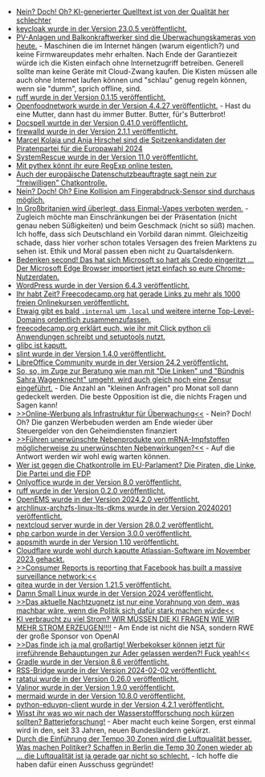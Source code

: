 * [Nein? Doch! Oh? KI-generierter Quelltext ist von der Qualität her schlechter](http://blog.fefe.de/?ts=9b4860e4)
* [keycloak wurde in der Version 23.0.5 veröffentlicht.](https://github.com/keycloak/keycloak/releases/tag/23.0.5)
* [PV-Anlagen und Balkonkraftwerker sind die Überwachungskameras von heute.](https://www.borncity.com/blog/2024/01/29/cybersecurity-die-risiken-bei-solaranlagen/) - Maschinen die im Internet hängen (warum eigentlich?) und keine Firmwareupdates mehr erhalten. Nach Ende der Garantiezeit würde ich die Kisten einfach ohne Internetzugriff betreiben. Generell sollte man keine Geräte mit Cloud-Zwang kaufen. Die Kisten müssen alle auch ohne Internet laufen können und "schlau" genug regeln können, wenn sie "dumm", sprich offline, sind.
* [ruff wurde in der Version 0.1.15 veröffentlicht.](https://github.com/astral-sh/ruff/releases/tag/v0.1.15)
* [Openfoodnetwork wurde in der Version 4.4.27 veröffentlicht.](https://github.com/openfoodfoundation/openfoodnetwork/releases/tag/v4.4.27) - Hast du eine Mutter, dann hast du immer Butter. Butter, für's Butterbrot!
* [Docspell wurtde in der Version 0.41.0 veröffentlicht.](https://github.com/eikek/docspell/releases/tag/v0.41.0)
* [firewalld wurde in der Version 2.1.1 veröffentlicht.](https://github.com/firewalld/firewalld/releases/tag/v2.1.1)
* [Marcel Kolaja und Anja Hirschel sind die Spitzenkandidaten der Piratenpartei für die Europawahl 2024](https://www.patrick-breyer.de/europaeische-piratenpartei-nominiert-marcel-kolaja-und-anja-hirschel-als-spitzenkandidaten-fuer-die-europawahl-2024/)
* [SystemRescue wurde in der Version 11.0 veröffentlicht.](https://www.system-rescue.org/Changes-x86/)
* [Mit pythex könnt ihr eure RegExp online testen.](https://improveandrepeat.com/2024/01/python-friday-211-first-steps-with-regular-expressions/)
* [Auch der europäische Datenschutzbeauftragte sagt nein zur "freiwilligen" Chatkontrolle.](https://netzpolitik.org/2024/grundrechte-europaeischer-datenschutzbeauftragter-lehnt-freiwillige-chatkontrolle-ab/)
* [Nein? Doch! Oh? Eine Kollision am Fingerabdruck-Sensor sind durchaus möglich.](https://www.kuketz-blog.de/fingerabdruck-sensor-tochter-kann-google-pixel-8-entsperren/)
* [In Großbritanien wird überlegt, dass Einmal-Vapes verboten werden.](http://blog.fefe.de/?ts=9b4678eb) - Zugleich möchte man Einschränkungen bei der Präsentation (nicht genau neben Süßigkeiten) und beim Geschmack (nicht so süß) machen. Ich hoffe, dass sich Deutschland ein Vorbild daran nimmt. Gleichzeitig schade, dass hier vorher schon totales Versagen des freien Marktens zu sehen ist. Ethik und Moral passen eben nicht zu Quartalsdenkern.
* [Bedenken second! Das hat sich Microsoft so hart als Credo eingeritzt ... Der Microsoft Edge Browser importiert jetzt einfach so eure Chrome-Nutzerdaten.](https://www.borncity.com/blog/2024/01/31/microsoft-edge-importiert-chrome-nutzerdaten-ohne-rckfrage/)
* [WordPress wurde in der Version 6.4.3 veröffentlicht.](https://wordpress.org/news/2024/01/wordpress-6-4-3-maintenance-and-security-release/)
* [Ihr habt Zeit? Freecodecamp.org hat gerade Links zu mehr als 1000 freien Onlinekursen veröffentlicht.](https://www.freecodecamp.org/news/new-online-courses/)
* [Etwaig gibt es bald `.internal` um `.local` und weitere interne Top-Level-Domains ordentlich zusammenzufassen.](https://www.linux-magazin.de/news/das-internet-soll-eine-interne-top-level-domain-bekommen/)
* [freecodecamp.org erklärt euch, wie ihr mit Click python cli Anwendungen schreibt und setuptools nutzt.](https://www.freecodecamp.org/news/tui-applications-with-click-and-trogon/)
* [glibc ist kaputt.](http://blog.fefe.de/?ts=9b44d75f)
* [slint wurde in der Version 1.4.0 veröffentlicht.](https://github.com/slint-ui/slint/releases/tag/v1.4.0)
* [LibreOffice Community wurde in der Version 24.2 veröffentlicht.](https://lwn.net/Articles/960344/)
* [So, so, im Zuge zur Beratung wie man mit "Die Linken" und "Bündnis Sahra Wagenknecht" umgeht, wird auch gleich noch eine Zensur eingeführt.](https://www.ccc.de/de/updates/2024/parlamentarisches-fragerecht-nicht-beschneiden) - Die Anzahl an "kleinen Anfragen" pro Monat soll dann gedeckelt werden. Die beste Opposition ist die, die nichts Fragen und Sagen kann!
* [>>Online-Werbung als Infrastruktur für Überwachung<<](https://netzpolitik.org/2024/standortdaten-tracking-firma-will-milliarden-handys-ueberwachen-koennen/) - Nein? Doch! Oh? Die ganzen Werbebuden werden am Ende wieder über Steuergelder von den Geheimdiensten finanziert
* [>>Führen unerwünschte Nebenprodukte von mRNA-Impfstoffen möglicherweise zu unerwünschten Nebenwirkungen?<<](https://impfentscheidung.online/die-unerwuenschten-nebenprodukte-der-covid-19-impfstoffe/) - Auf die Antwort werden wir wohl ewig warten können.
* [Wer ist gegen die Chatkontrolle im EU-Parlament? Die Piraten, die Linke, Die Partei und die FDP](https://www.patrick-breyer.de/chatkontrolle-heute-im-eu-parlament-morgen-vor-gericht/)
* [Onlyoffice wurde in der Version 8.0 veröffentlicht.](https://www.linux-magazin.de/news/onlyoffice-docs-8-0-bringt-ausfuellbare-pdf-formulare/)
* [ruff wurde in der Version 0.2.0 veröffentlicht.](https://github.com/astral-sh/ruff/releases/tag/v0.2.0)
* [OpenEMS wurde in der Version 2024.2.0 veröffentlicht.](https://github.com/OpenEMS/openems/releases/tag/2024.2.0)
* [archlinux-archzfs-linux-lts-dkms wurde in der Version 20240201 veröffentlicht.](https://github.com/stevleibelt/arch-linux-live-cd-iso-with-zfs/releases/tag/20240201)
* [nextcloud server wurde in der Version 28.0.2 veröffentlicht.](https://github.com/nextcloud/server/releases/tag/v28.0.2)
* [php carbon wurde in der Version 3.0.0 veröffentlicht.](https://github.com/briannesbitt/Carbon/releases/tag/3.0.0)
* [appsmith wurde in der Version 1.10 veröffentlicht.](https://github.com/appsmithorg/appsmith/releases/tag/v1.10)
* [Cloudflare wurde wohl durch kaputte Atlassian-Software im November 2023 gehackt.](https://www.borncity.com/blog/2024/02/02/cloudflare-im-nov-2023-gehackt/)
* [>>Consumer Reports is reporting that Facebook has built a massive surveillance network:<<](https://www.schneier.com/blog/archives/2024/02/facebooks-extensive-surveillance-network.html)
* [gitea wurde in der Version 1.21.5 veröffentlicht.](https://github.com/go-gitea/gitea/releases/tag/v1.21.5)
* [Damn Small Linux wurde in der Version 2024 veröffentlicht.](https://lwn.net/Articles/960446/)
* [>>Das aktuelle Nachtzugnetz ist nur eine Vorahnung von dem, was machbar wäre, wenn die Politik sich dafür stark machen würde<<](https://letsflip.de/nachtzuege/)
* [KI verbraucht zu viel Strom? WIR MÜSSEN DIE KI FRAGEN WIE WIR MEHR STROM ERZEUGEN!!!!](https://blog.fefe.de/?ts=9b43f235) - Am Ende ist nicht die NSA, sondern RWE der große Sponsor von OpenAI
* [>>Das finde ich ja mal großartig! Werbekokser können jetzt für irreführende Behauptungen zur Ader gelassen werden?! Fuck yeah!<<](https://blog.fefe.de/?ts=9b43e461)
* [Gradle wurde in der Version 8.6 veröffentlicht.](https://github.com/gradle/gradle/releases/tag/v8.6.0)
* [RSS-Bridge wurde in der Version 2024-02-02 veröffentlicht.](https://github.com/RSS-Bridge/rss-bridge/releases/tag/2024-02-02)
* [ratatui wurde in der Version 0.26.0 veröffentlicht.](https://github.com/ratatui-org/ratatui/releases/tag/v0.26.0)
* [Valinor wurde in der Version 1.9.0 veröffentlicht.](https://github.com/CuyZ/Valinor/releases/tag/1.9.0)
* [mermaid wurde in der Version 10.8.0 veröffentlicht.](https://github.com/mermaid-js/mermaid/releases/tag/v10.8.0)
* [python-eduvpn-client wurde in der Version 4.2.1 veröffentlicht.](https://github.com/eduvpn/python-eduvpn-client/releases/tag/4.2.1)
* [Wisst ihr was wo wir nach der Wasserstoffforschung noch kürzen sollten? Batterieforschung!](https://www.mdr.de/nachrichten/sachsen/chemnitz/freiberg/batterie-recycling-forschung-kuerzungen-100.html) - Aber macht euch keine Sorgen, erst einmal wird in den, seit 33 Jahren, neuen Bundesländern gekürzt.
* [Durch die Einführung der Tempo 30 Zonen wird die Luftqualität besser. Was machen Politiker? Schaffen in Berlin die Temp 30 Zonen wieder ab ... die Luftqualität ist ja gerade gar nicht so schlecht.](https://blog.fefe.de/?ts=9b4055fa) - Ich hoffe die haben dafür einen Ausschuss gegründet!
